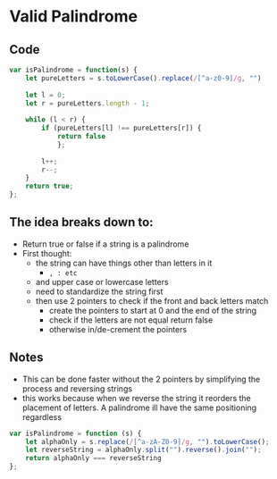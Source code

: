 # Valid Palindrome
## Code
``` js
var isPalindrome = function(s) {
	let pureLetters = s.toLowerCase().replace(/[^a-z0-9]/g, "")
	
	let l = 0;
	let r = pureLetters.length - 1;
	
	while (l < r) {
		if (pureLetters[l] !== pureLetters[r]) {
			return false
			};
	
		l++;
		r--;
	}
	return true;
};
```

## The idea breaks down to:
- Return true or false if a string is a palindrome
- First thought:
	- the string can have things other than letters in it
		- `, : etc`
	- and upper case or lowercase letters
	- need to standardize the string first
	- then use 2 pointers to check if the front and back letters match
		- create the pointers to start at 0 and the end of the string
		- check if the letters are not equal return false
		- otherwise in/de-crement the pointers

## Notes
- This can be done faster without the 2 pointers by simplifying the process and reversing strings
- this works because when we reverse the string it reorders the placement of letters. A palindrome ill have the same positioning regardless
``` js
var isPalindrome = function (s) {
	let alphaOnly = s.replace(/[^a-zA-Z0-9]/g, "").toLowerCase();
	let reverseString = alphaOnly.split("").reverse().join("");
	return alphaOnly === reverseString
};
```
